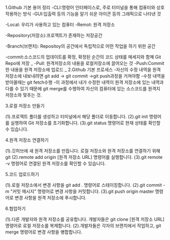 1.Github 기본 용어 정리
-CLI:명령어 인터페이스로, 주로 터미널을 통해 컴퓨터와 상호작용하는 방식
-GUI:입출력 등의 기능을 알기 쉬운 아이콘 등의 그래픽으로 나타낸 것

-Local: 우리가 사용하고 있는 컴퓨터
-Remot: 원격 저장소

-Repository(저장소):프로젝트가 존재하는 저장공간

-Branch(브랜치): Repositoy의 공간에서 독립적으로 어떤 작업을 하기 위한 공간

-commit:소스코드의 업데이트를 확정, 확정된 순간의 코드 상태를 메세지와 함꼐 Git Repo에 저장
_
-Pull: 원격저장소의 내용을 로컬저장소에 끌어오는 것
-Push:Commit한 내용을 원격 저장소에 업로드
_
2.Github 기본 프로세스
-자신의 수정 내역을 원격 저장소에 내보내려면 git add -> git commit ->git push과정을 거쳐야함
-수정 내역을 받아올때는 git fetch수행
-이 과정에서 내가 수정한 내역이 원격 저장소에 있는 내역과 다를 수 있기 때문에 git merge를 수행하여 자신의 컴퓨터에 있는 소스코드를 원격지 저장소와 맟추는 것.

3.로컬 저장소 만들기

(1).프로젝트 폴더를 생성하고 터미널에서 해당 폴더로 이동합니다.
(2).git init 명령어를 실행하여 Git 저장소를 초기화합니다.
(3).git status 명령어로 현재 상태를 확인할 수 있습니다.

4.원격 저장소 연결하기

(1).깃허브에 새 원격 저장소를 만듭니다.
로컬 저장소와 원격 저장소를 연결하기 위해 git (2).remote add origin [원격 저장소 URL] 명령어를 실행합니다.
(3).git remote -v 명령어로 연결된 원격 저장소를 확인할 수 있습니다.

5.코드 업로드하기

(1).로컬 저장소에서 변경 사항을 git add . 명령어로 스테이징합니다.
(2).git commit -m "커밋 메시지" 명령어로 변경 사항을 커밋합니다.
(3).git push origin master 명령어로 변경 사항을 원격 저장소에 푸시합니다.

6.협업하기

(1).다른 개발자와 원격 저장소를 공유합니다.
개발자들은 git clone [원격 저장소 URL] 명령어로 로컬 저장소를 복제합니다.
(2).개발자들은 각자의 브랜치에서 작업하고, git merge 명령어로 변경 사항을 병합합니다.
